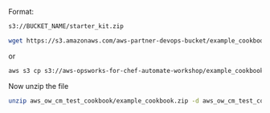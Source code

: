 Format:
```bash
s3://BUCKET_NAME/starter_kit.zip
```

```bash
wget https://s3.amazonaws.com/aws-partner-devops-bucket/example_cookbook.zip
```
or
```bash
aws s3 cp s3://aws-opsworks-for-chef-automate-workshop/example_cookbook.zip .
```
Now unzip the file
```bash
unzip aws_ow_cm_test_cookbook/example_cookbook.zip -d aws_ow_cm_test_cookbook/
```
